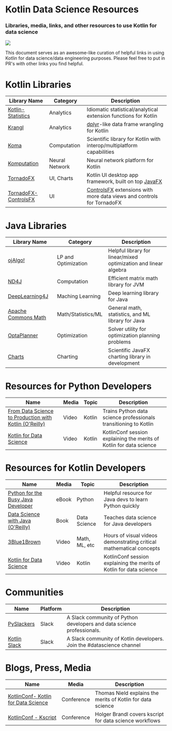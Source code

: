 # Kotlin Data Science Resources
### Libraries, media, links, and other resources to use Kotlin for data science


![](https://camo.githubusercontent.com/705d7144bcce5b0fcb68ea1bd563837bdf3398da/687474703a2f2f692e696d6775722e636f6d2f763346716945412e706e67)

This document serves as an awesome-like curation of helpful links in using Kotlin for data science/data engineering purposes. Please feel free to put in PR's with other links you find helpful. 


# Kotlin Libraries

|Library Name|Category|Description|
|---|---|---|
|[Kotlin-Statistics](https://github.com/thomasnield/kotlin-statistics)|Analytics|Idiomatic statistical/analytical extension functions for Kotlin|
|[Krangl](https://github.com/holgerbrandl/krangl)|Analytics|[dplyr](https://github.com/tidyverse/dplyr)-like data frame wrangling for Kotlin|
|[Koma](https://github.com/kyonifer/koma)|Computation|Scientific library for Kotlin with interop/multiplatform capabilities|
|[Komputation](https://github.com/sekwiatkowski/komputation)|Neural Network|Neural network platform for Kotlin|
|[TornadoFX](https://github.com/edvin/tornadofx)|UI, Charts|Kotlin UI desktop app framework, built on top [JavaFX](https://docs.oracle.com/javase/8/javafx/get-started-tutorial/jfx-overview.htm)|
|[TornadoFX-ControlsFX](https://github.com/edvin/tornadofx-controlsfx)|UI|[ControlsFX](http://fxexperience.com/controlsfx/features/) extensions with more data views and controls for TornadoFX|


# Java Libraries

|Library Name|Category|Description|
|---|---|---|
|[ojAlgo!](http://www.ojalgo.org/)|LP and Optimization|Helpful library for linear/mixed optimization and linear algebra
|[ND4J](http://nd4j.org/)|Computation|Efficient matrix math library for JVM|
|[DeepLearning4J](https://deeplearning4j.org/)|Maching Learning|Deep learning library for Java|
|[Apache Commons Math](http://commons.apache.org/proper/commons-math/)|Math/Statistics/ML|General math, statistics, and ML library for Java|
|[OptaPlanner](https://www.optaplanner.org/)|Optimization|Solver utility for optimization planning problems|
|[Charts](https://github.com/HanSolo/charts)|Charting|Scientific JavaFX charting library in development|

# Resources for Python Developers


|Name|Media|Topic|Description|
|---|---|---|---|
|[From Data Science to Production with Kotlin (O'Reilly)](https://www.safaribooksonline.com/library/view/from-data-science/9781491998205/)|Video|Kotlin|Trains Python data science professionals transitioning to Kotlin|
|[Kotlin for Data Science](https://www.youtube.com/watch?v=J8GYPG6pt5w)|Video|Kotlin|KotlinConf session explaining the merits of Kotlin for data science|

# Resources for Kotlin Developers

|Name|Media|Topic|Description|
|---|---|---|---|
|[Python for the Busy Java Developer](https://gumroad.com/l/py4java)|eBook|Python|Helpful resource for Java devs to learn Python quickly|
|[Data Science with Java (O'Reilly)](http://shop.oreilly.com/product/0636920043171.do)|Book|Data Science|Teaches data science for Java developers|
|[3Blue1Brown](http://www.3blue1brown.com/videos/)|Video|Math, ML, etc|Hours of visual videos demonstrating critical mathematical concepts|
|[Kotlin for Data Science](https://www.youtube.com/watch?v=J8GYPG6pt5w)|Video|Kotlin|KotlinConf session explaining the merits of Kotlin for data science|

# Communities

|Name|Platform|Description|
|---|---|---|
|[PySlackers](https://pyslackers.com/)|Slack|A Slack community of Python developers and data science professionals.|
|[Kotlin Slack](https://kotlinlang.slack.com/messages/C4W52CFEZ)|Slack|A Slack community of Kotlin developers. Join the #datascience channel|

# Blogs, Press, Media

|Name|Media|Description|
|---|---|---|
|[KotlinConf- Kotlin for Data Science](https://www.youtube.com/watch?v=J8GYPG6pt5w)|Conference|Thomas Nield explains the merits of Kotlin for data science|
|[KotlinConf - Kscript](https://www.youtube.com/watch?v=cOJPKhlRa8c)|Conference|Holger Brandl covers kscript for data science workflows|
